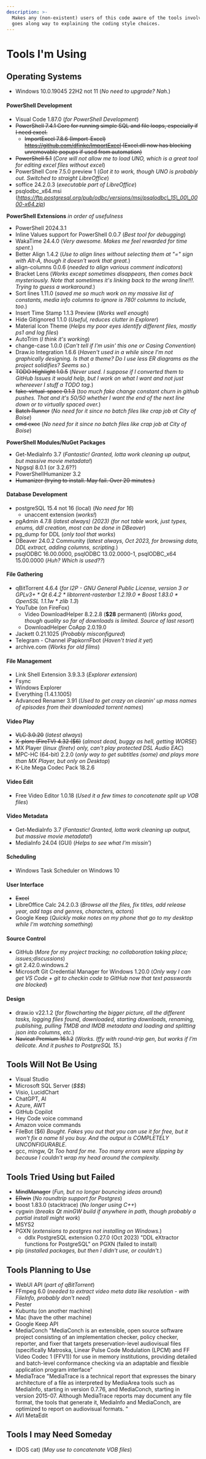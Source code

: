 ```yaml
---
description: >-
  Makes any (non-existent) users of this code aware of the tools involved, which
  goes along way to explaining the coding style choices.
---
```


# Tools I'm Using

## Operating Systems

* Windows 10.0.19045 22H2 not 11 (_No need to upgrade? Nah._)

#### PowerShell Development

* Visual Code 1.87.0 (_for PowerShell Development_)
* ~~PowerShell 7.4.1 Core for running simple SQL and file loops, especially if I need excel.~~
  * ~~ImportExcel 7.8.6 (Import-Excel) https://github.com/dfinke/ImportExcel (Excel.dll now has blocking unremovable popups if used from automation)~~
* ~~PowerShell 5.1~~ (_Core will not allow me to load UNO, which is a great tool for editing excel files without excel_)
* PowerShell Core 7.5.0 preview 1 (_Got it to work, though UNO is probably out. Switched to straight LibreOffice_)
* soffice 24.2.0.3 (_executable part of LibreOffice_)
* psqlodbc\_x64.msi (_https://ftp.postgresql.org/pub/odbc/versions/msi/psqlodbc\_15\_00\_0000-x64.zip_)

**PowerShell Extensions** _in order of usefulness_

* PowerShell 2024.3.1
* Inline Values support for PowerShell 0.0.7 (_Best tool for debugging_)
* WakaTime 24.4.0                            (_Very awesome. Makes me feel rewarded for time spent._)
* Better Align 1.4.2                         (_Use to align lines without selecting them at "=" sign with Alt-A, though it doesn't work that great._)
* align-columns 0.0.6                        (_needed to align various comment indicators_)
* Bracket Lens                               (_Works except sometimes disappears, then comes back mysteriously. Note that sometimes it's linking back to the wrong line!!!. Trying to guess a workaround._)
* Sort lines 1.11.0                          (_saved me so much work on my massive list of constants, media info columns to ignore is 780! columns to include, too._)
* Insert Time Stamp 1.1.3 Preview            (_Works well enough_)
* Hide Gitignored 1.1.0                      (_Useful, reduces clutter in Explorer_)
* Material Icon Theme                        (_Helps my poor eyes identify different files, mostly ps1 and log files_)
* AutoTrim                                   (_I think it's working_)
* change-case 1.0.0                          (_Can't tell if I'm usin' this one or Casing Convention_)
* Draw.io Integration 1.6.6                  (_Haven't used in a while since I'm not graphically designing. Is that a theme? Do I use less ER diagrams as the project solidifies?  Seems so._)
* ~~TODO Highlight 1.0.5~~                   (_Never used. I suppose if I converted them to GitHub Issues it would help, but I work on what I want and not just whereever I stuff a TODO tag._)
* ~~fake-virtual-space 0.1.3~~               (_too much fake change constant churn in github pushes. That and it's 50/50 whether I want the end of the next line down or to virtually spaced over._)
* ~~Batch Runner~~                           (_No need for it since no batch files like crap job at City of Boise_)
* ~~cmd exec~~                               (_No need for it since no batch files like crap job at City of Boise_)

**PowerShell Modules/NuGet Packages**

* Get-MediaInfo 3.7 (_Fantastic! Granted, lotta work cleaning up output, but massive movie metadata!_)
* Npgsql 8.0.1 (or 3.2.6??)
* PowerShellHumanizer 3.2
* ~~Humanizer (trying to install. May fail. Over 20 minutes.)~~

#### Database Development

* postgreSQL 15.4 not 16 (local) (_No need for 16_)
  * unaccent extension (_works!_)
* pgAdmin 4.7.8 (_latest always) (2023) (for not table work, just types, enums, ddl creation, most can be done in DBeaver_)
* pg\_dump for DDL (_only tool that works_)
* DBeaver 24.0.2 Community (_latest always, Oct 2023, for browsing data, DDL extract, adding columns, scripting._)
* psqlODBC 16.00.0000, psqlODBC 13.02.0000-1, psqlODBC_x64 15.00.0000 (_Huh? Which is used??_)

#### File Gathering

* qBitTorrent 4.6.4 (_for I2P - GNU General Public License, version 3 or GPLv3+ \* Qt 6.4.2 \* libtorrent-rasterbar 1.2.19.0 \* Boost 1.83.0 \* OpenSSL 1.1.1w \* zlib 1.3_)
* YouTube (on FireFox)
    * Video DownloadHelper 8.2.2.8 (**$28** permanent) (_Works good, though quality so far of downloads is limited.  Source of last resort_)
    * DownloadHelper CoApp 2.0.19.0
* Jackett 0.21.1025 (_Probably misconfigured_)
* Telegram - Channel iPapkornFbot (_Haven't tried it yet_)
* archive.com (_Works for old films_)

#### File Management

* Link Shell Extension 3.9.3.3 (_Explorer extension_)
* Fsync
* Windows Explorer
* Everything (1.4.1.1005)
* Advanced Renamer 3.91 (_Used to get crazy on cleanin' up mass names of episodes from their downloaded torrent names_)

#### Video Play

* ~~VLC 3.0.20~~ (_latest always_)
* ~~X-plore (FireTV) 4.32 ($6)~~ (_almost dead, buggy as hell, getting WORSE_)
* MX Player (_linux (firetv) only, can't play protected DSL Audio EAC_)
* MPC-HC (64-bit) 2.2.0 (_only way to get subtitles (some) and plays more than MX Player, but only on Desktop_)
* K-Lite Mega Codec Pack 18.2.6

#### Video Edit

* Free Video Editor 1.0.18 (_Used it a few times to concatenate split up VOB files_)

#### Video Metadata

* Get-MediaInfo 3.7     (_Fantastic! Granted, lotta work cleaning up output, but massive movie metadata!_)
* MediaInfo 24.04 (GUI) (_Helps to see what I'm missin'_)

#### Scheduling

* Windows Task Scheduler on Windows 10

#### User Interface

* ~~Excel~~
* LibreOffice Calc 24.2.0.3 (_Browse all the files, fix titles, add release year, add tags and genres, characters, actors_)
* Google Keep               (_Quickly make notes on my phone that go to my desktop while I'm watching something_)

#### Source Control

* GitHub (_More for my project tracking; no collaboration taking place; issues;discussions_)
* git 2.42.0.windows.2
* Microsoft Git Credential Manager for Windows 1.20.0 (_Only way I can get VS Code + git to checkin code to GitHub now that text passwords are blocked_)

#### Design

* draw.io v22.1.2 (_for flowcharting the bigger picture, all the different tasks, logging files found, downloaded, starting downloads, renaming, publishing, pulling TMDB and IMDB metadata and loading and splitting json into columns, etc._)
* ~~Navicat Premium 16.1.2~~ (_Works. Iffy with round-trip gen, but works if I'm delicate. And it pushes to PostgreSQL 15._)

## Tools Will Not Be Using

* Visual Studio
* Microsoft SQL Server (_$$$_)
* Visio, LucidChart
* ChatGPT, AI
* Azure, AWT
* GitHub Copilot
* Hey Code voice command
* Amazon voice commands
* FileBot ($6) _Bought. Fakes you out that you can use it for free, but it won't fix a name til you buy. And the output is COMPLETELY UNCONFIGURABLE._
* gcc, mingw, Qt _Too hard for me. Too many errors were slipping by because I couldn't wrap my head around the complexity._

## Tools Tried Using but Failed

* ~~MindManager~~ (_Fun, but no longer bouncing ideas around_)
* ~~ERwin~~ (_No roundtrip support for Postgres_)
* boost 1.83.0 (stacktrace) (_No longer using C++_)
* cygwin (_breaks Qt minGW build if anywhere in path, though probably a partial install might work_)
* MSYS2
* PGXN (_extensions to postgres not installing on Windows._)
  * ddlx PostgreSQL extension 0.27.0 (Oct 2023) "DDL eXtractor functions for PostgreSQL" on PGXN (failed to install)
* pip (_installed packages, but then I didn't use, or couldn't._)

## Tools Planning to Use

* WebUI API (_part of qBitTorrent_)
* FFmpeg 6.0 (_needed to extract video meta data like resolution - with FileInfo, probably don't need_)
* Pester
* Kubuntu (on another machine)
* Mac (have the other machine)
* Google Keep API
* MediaConch "MediaConch is an extensible, open source software project consisting of an implementation checker, policy checker, reporter, and fixer that targets preservation-level audiovisual files (specifically Matroska, Linear Pulse Code Modulation (LPCM) and FF Video Codec 1 (FFV1)) for use in memory institutions, providing detailed and batch-level conformance checking via an adaptable and flexible application program interface"
* MediaTrace "MediaTrace is a technical report that expresses the binary architecture of a file as interpreted by MediaArea tools such as MediaInfo, starting in version 0.7.76, and MediaConch, starting in version 2015-07. Although MediaTrace reports may document any file format, the tools that generate it, MediaInfo and MediaConch, are optimized to report on audiovisual formats. "
* AVI MetaEdit

## Tools I may Need Someday

* (DOS cat) (_May use to concatenate VOB files_)

